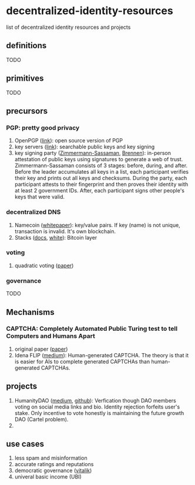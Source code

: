# decentralized-identity-resources
list of decentralized identity resources and projects

## definitions
TODO

## primitives
TODO

## precursors

### PGP: pretty good privacy
1. OpenPGP ([link](https://www.openpgp.org/)): open source version of PGP
2. key servers ([link](https://www.reddit.com/r/GnuPG/comments/ix2gdj/what_pgp_key_server_to_use/)): searchable public keys and key signing
3. key signing party ([Zimmermann-Sassaman](https://web.archive.org/web/20061205200342/http://sion.quickie.net/keysigning.txt), [Brennen](https://www.cryptnet.net/fdp/crypto/keysigning_party/en/keysigning_party.html)): in-person attestation of public keys using signatures to generate a web of trust. Zimmermann-Sassaman consists of 3 stages: before, during, and after. Before the leader accumulates all keys in a list, each participant verifies their key and prints out all keys and checksums. During the party, each participant attests to their fingerprint and then proves their identity with at least 2 government IDs. After, each participant signs other people's keys that were valid. 

### decentralized DNS
1. Namecoin ([whitepaper](https://www.namecoin.org/resources/whitepaper)): key/value pairs. If key (name) is not unique, transaction is invalid. It's own blockchain.
2. Stacks ([docs](https://docs.stacks.co/docs/build-apps/references/bns), [white](https://assets.stacks.co/stacks.pdf)): Bitcoin layer

### voting
1. quadratic voting ([paper](https://papers.ssrn.com/sol3/papers.cfm?abstract_id=2003531))

### governance
TODO

## Mechanisms

### CAPTCHA: Completely Automated Public Turing test to tell Computers and Humans Apart
1. original paper ([paper](https://link.springer.com/content/pdf/10.1007/3-540-39200-9_18.pdf))
2. Idena FLIP ([medium](https://medium.com/idena/ai-resistant-captchas-are-they-really-possible-760ac5065bae)): Human-generated CAPTCHA. The theory is that it is easier for AIs to complete generated CAPTCHAs than human-generated CAPTCHAs.

## projects
1. HumanityDAO ([medium](https://github.com/marbleprotocol/humanity), [github](https://github.com/marbleprotocol/humanity)): Verfication though DAO members voting on social media links and bio. Identity rejection forfeits user's stake. Only incentive to vote honestly is maintaining the future growth DAO (Cartel problem). 
2. 

## use cases
1. less spam and misinformation
2. accurate ratings and reputations
3. democratic governance ([vitalik](https://vitalik.ca/general/2017/12/17/voting.html]))
4. univeral basic income (UBI)
